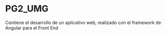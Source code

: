 # PG2_UMG
Contiene  el desarrollo de un aplicativo web, realizado con el framework de Angular para el Front End 
